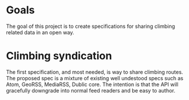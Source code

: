 # Goals #

The goal of this project is to create specifications for sharing climbing related data in an open way.


# Climbing syndication #

The first specification, and most needed, is way to share climbing routes. The proposed spec is a mixture of existing well undestood specs such as Atom, GeoRSS, MediaRSS, Dublic core. The intention is that the API will gracefully downgrade into normal feed readers and be easy to author.